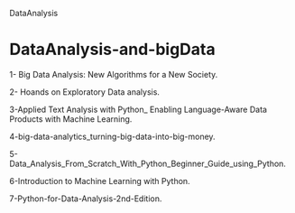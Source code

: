 DataAnalysis
# DataAnalysis-and-bigData


1- Big Data Analysis: New Algorithms for a New Society.

2- Hoands on Exploratory Data analysis.

3-Applied Text Analysis with Python_ Enabling Language-Aware Data Products with Machine Learning.

4-big-data-analytics_turning-big-data-into-big-money.

5-Data_Analysis_From_Scratch_With_Python_Beginner_Guide_using_Python.

6-Introduction to Machine Learning with Python.

7-Python-for-Data-Analysis-2nd-Edition.
